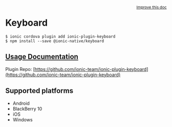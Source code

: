 <a style="float:right;font-size:12px;" href="http://github.com/ionic-team/ionic-native/edit/master/src/@ionic-native/plugins/keyboard/index.ts#L2">
  Improve this doc
</a>

# Keyboard

```
$ ionic cordova plugin add ionic-plugin-keyboard
$ npm install --save @ionic-native/keyboard
```

## [Usage Documentation](https://ionicframework.com/docs/native/keyboard/)

Plugin Repo: [https://github.com/ionic-team/ionic-plugin-keyboard](https://github.com/ionic-team/ionic-plugin-keyboard)



## Supported platforms
- Android
- BlackBerry 10
- iOS
- Windows



